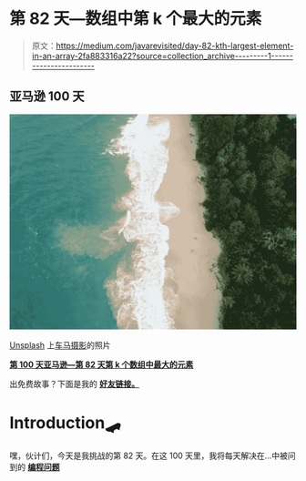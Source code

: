 # 第 82 天—数组中第 k 个最大的元素

> 原文：<https://medium.com/javarevisited/day-82-kth-largest-element-in-an-array-2fa883316a22?source=collection_archive---------1----------------------->

## 亚马逊 100 天

![](img/e139786cbe79c9d39ab16a8fa7ca1af6.png)

[Unsplash](https://unsplash.com/backgrounds/things?utm_source=unsplash&utm_medium=referral&utm_content=creditCopyText) 上[车马摄影](https://unsplash.com/@chema_photo?utm_source=unsplash&utm_medium=referral&utm_content=creditCopyText)的照片

[**第 100 天亚马逊—第 82 天第 k 个数组中最大的元素**](https://leetcode.com/problems/kth-largest-element-in-an-array/)

出免费故事？下面是我的 [**好友链接。**](/@akshay_ravindran/day-82-kth-largest-element-in-an-array-2fa883316a22?source=friends_link&sk=df75c0894ee1a6088a016e61a00a8164)

# Introduction🛹

嘿，伙计们，今天是我挑战的第 82 天。在这 100 天里，我将每天解决在…中被问到的 [**编程问题**](/javarevisited/top-21-string-programming-interview-questions-for-beginners-and-experienced-developers-56037048de45)